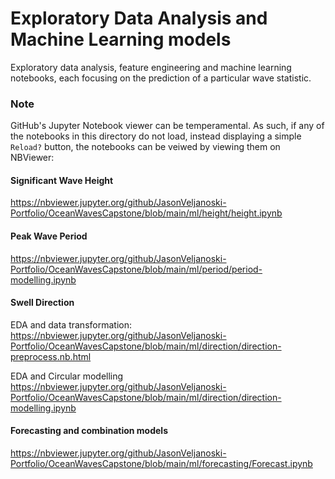 # Exploratory Data Analysis and Machine Learning models

Exploratory data analysis, feature engineering and machine learning notebooks, each focusing on the prediction of a particular wave statistic.

### Note
GitHub's Jupyter Notebook viewer can be temperamental. As such, if any of the notebooks in this directory do not load, instead displaying a simple `Reload?` button, the notebooks can be veiwed by viewing them on NBViewer:

#### Significant Wave Height

https://nbviewer.jupyter.org/github/JasonVeljanoski-Portfolio/OceanWavesCapstone/blob/main/ml/height/height.ipynb

#### Peak Wave Period

https://nbviewer.jupyter.org/github/JasonVeljanoski-Portfolio/OceanWavesCapstone/blob/main/ml/period/period-modelling.ipynb

#### Swell Direction

EDA and data transformation:
https://nbviewer.jupyter.org/github/JasonVeljanoski-Portfolio/OceanWavesCapstone/blob/main/ml/direction/direction-preprocess.nb.html

EDA and Circular modelling
https://nbviewer.jupyter.org/github/JasonVeljanoski-Portfolio/OceanWavesCapstone/blob/main/ml/direction/direction-modelling.ipynb

#### Forecasting and combination models
https://nbviewer.jupyter.org/github/JasonVeljanoski-Portfolio/OceanWavesCapstone/blob/main/ml/forecasting/Forecast.ipynb
